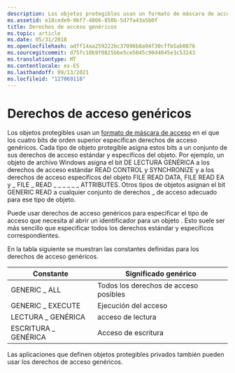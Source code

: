 ```yaml
---
description: Los objetos protegibles usan un formato de máscara de acceso en el que los cuatro bits de orden superior especifican derechos de acceso genéricos.
ms.assetid: e18cede9-9bf7-4866-850b-5d7fa43a5b0f
title: Derechos de acceso genéricos
ms.topic: article
ms.date: 05/31/2018
ms.openlocfilehash: adff14aa259222bc37096b8a94f30cffb5ab0876
ms.sourcegitcommit: d75fc10b9f0825bbe5ce5045c90d4045e3c53243
ms.translationtype: MT
ms.contentlocale: es-ES
ms.lasthandoff: 09/13/2021
ms.locfileid: "127069118"
---
```

# <a name="generic-access-rights"></a>Derechos de acceso genéricos

Los objetos protegibles usan un [formato de máscara de acceso](access-mask-format.md) en el que los cuatro bits de orden superior especifican derechos de acceso genéricos. Cada tipo de objeto protegible asigna estos bits a un conjunto de sus derechos de acceso estándar y específicos del objeto. Por ejemplo, un objeto de archivo Windows asigna el bit DE LECTURA GENÉRICA a los derechos de acceso estándar READ CONTROL y SYNCHRONIZE y a los derechos de acceso específicos del objeto FILE READ DATA, FILE READ EA y \_ FILE \_ READ \_ \_ \_ \_ \_ \_ ATTRIBUTES. Otros tipos de objetos asignan el bit GENERIC READ a cualquier conjunto de derechos \_ de acceso adecuado para ese tipo de objeto.

Puede usar derechos de acceso genéricos para especificar el tipo de acceso que necesita al abrir un identificador para un objeto . Esto suele ser más sencillo que especificar todos los derechos estándar y específicos correspondientes.

En la tabla siguiente se muestran las constantes definidas para los derechos de acceso genéricos.



| Constante         | Significado genérico            |
|------------------|----------------------------|
| GENERIC \_ ALL     | Todos los derechos de acceso posibles |
| GENERIC \_ EXECUTE | Ejecución del acceso             |
| LECTURA \_ GENÉRICA    | acceso de lectura                |
| ESCRITURA \_ GENÉRICA   | Acceso de escritura               |



 

Las aplicaciones que definen objetos protegibles privados también pueden usar los derechos de acceso genéricos.

 

 



